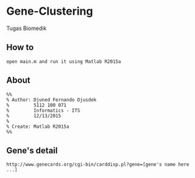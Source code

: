 # Gene-Clustering
Tugas Biomedik

## How to
```
open main.m and run it using Matlab R2015a
```

## About
```
%%
% Author: Djuned Fernando Djusdek
%         5112 100 071
%         Informatics - ITS
%         12/13/2015
%
% Create: Matlab R2015a
%%
```

## Gene's detail
```
http://www.genecards.org/cgi-bin/carddisp.pl?gene=[gene's name here ...]
```
